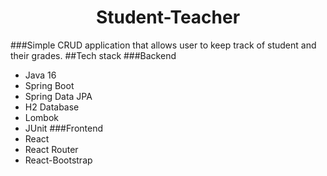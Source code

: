 <h1 align="center">Student-Teacher</h1>

###Simple CRUD application that allows user to keep track of student and their grades.
##Tech stack
###Backend
* Java 16
* Spring Boot
* Spring Data JPA
* H2 Database
* Lombok
* JUnit
###Frontend
* React
* React Router
* React-Bootstrap